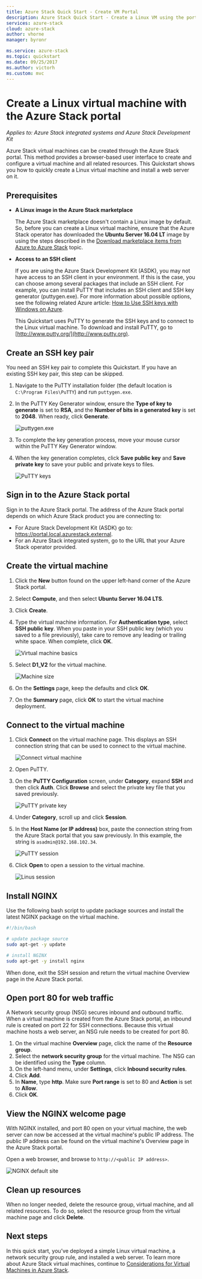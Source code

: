 ```yaml
---
title: Azure Stack Quick Start - Create VM Portal
description: Azure Stack Quick Start - Create a Linux VM using the portal
services: azure-stack
cloud: azure-stack
author: vhorne
manager: byronr

ms.service: azure-stack
ms.topic: quickstart
ms.date: 09/25/2017
ms.author: victorh
ms.custom: mvc
---
```


# Create a Linux virtual machine with the Azure Stack portal

*Applies to: Azure Stack integrated systems and Azure Stack Development Kit*

Azure Stack virtual machines can be created through the Azure Stack portal. This method provides a browser-based user interface to create and configure a virtual machine and all related resources. This Quickstart shows you how to quickly create a Linux virtual machine and install a web server on it.

## Prerequisites

* **A Linux image in the Azure Stack marketplace**

   The Azure Stack marketplace doesn't contain a Linux image by default. So, before you can create a Linux virtual machine, ensure that the Azure Stack operator has downloaded the **Ubuntu Server 16.04 LT** image by using the steps described in the [Download marketplace items from Azure to Azure Stack](../azure-stack-download-azure-marketplace-item.md) topic.

* **Access to an SSH client**

   If you are using the Azure Stack Development Kit (ASDK), you may not have access to an SSH client in your environment. If this is the case, you can choose among several packages that include an SSH client. For example, you can install PuTTY that includes an SSH client and SSH key generator (puttygen.exe). For more information about possible options, see the following related Azure article: [How to Use SSH keys with Windows on Azure](https://docs.microsoft.com/en-us/azure/virtual-machines/linux/ssh-from-windows#windows-packages-and-ssh-clients).

   This Quickstart uses PuTTY to generate the SSH keys and to connect to the Linux virtual machine. To download and install PuTTY, go to [http://www.putty.org/](http://www.putty.org).

## Create an SSH key pair

You need an SSH key pair to complete this Quickstart. If you have an existing SSH key pair, this step can be skipped.

1. Navigate to the PuTTY installation folder (the default location is ```C:\Program Files\PuTTY```) and run ```puttygen.exe```.
2. In the PuTTY Key Generator window, ensure the **Type of key to generate** is set to **RSA**, and the **Number of bits in a generated key** is set to **2048**. When ready, click **Generate**.

   ![puttygen.exe](media/azure-stack-quick-linux-portal/Putty01.PNG)

3. To complete the key generation process, move your mouse cursor within the PuTTY Key Generator window.
4. When the key generation completes, click **Save public key** and **Save private key** to save your public and private keys to files.

   ![PuTTY keys](media/azure-stack-quick-linux-portal/Putty02.PNG)



## Sign in to the Azure Stack portal

Sign in to the Azure Stack portal. The address of the Azure Stack portal depends on which Azure Stack product you are connecting to:

* For Azure Stack Development Kit (ASDK) go to: https://portal.local.azurestack.external.
* For an Azure Stack integrated system, go to the URL that your Azure Stack operator provided.

## Create the virtual machine

1. Click the **New** button found on the upper left-hand corner of the Azure Stack portal.

2. Select **Compute**, and then select **Ubuntu Server 16.04 LTS**.
3. Click **Create**.

4. Type the virtual machine information. For **Authentication type**, select **SSH public key**. When you paste in your SSH public key (which you saved to a file previously), take care to remove any leading or trailing white space. When complete, click **OK**.

   ![Virtual machine basics](media/azure-stack-quick-linux-portal/linux-01.PNG)

5. Select **D1_V2** for the virtual machine.

   ![Machine size](media/azure-stack-quick-linux-portal/linux-02.PNG)

6. On the **Settings** page, keep the defaults and click **OK**.

7. On the **Summary** page, click **OK** to start the virtual machine deployment.


## Connect to the virtual machine

1. Click **Connect** on the virtual machine page. This displays an SSH connection string that can be used to connect to the virtual machine.

   ![Connect virtual machine](media/azure-stack-quick-linux-portal/linux-03.PNG)

2. Open PuTTY.
3. On the **PuTTY Configuration** screen, under **Category**, expand **SSH** and then click **Auth**. Click **Browse** and select the private key file that you saved previously.

   ![PuTTY private key](media/azure-stack-quick-linux-portal/Putty03.PNG)
4. Under **Category**, scroll up and click **Session**.
5. In the **Host Name (or IP address)** box, paste the connection string from the Azure Stack portal that you saw previously. In this example, the string is ```asadmin@192.168.102.34```.
 
   ![PuTTY session](media/azure-stack-quick-linux-portal/Putty04.PNG)
6. Click **Open** to open a session to the virtual machine.

   ![Linus session](media/azure-stack-quick-linux-portal/Putty05.PNG)

## Install NGINX

Use the following bash script to update package sources and install the latest NGINX package on the virtual machine. 

```bash 
#!/bin/bash

# update package source
sudo apt-get -y update

# install NGINX
sudo apt-get -y install nginx
```

When done, exit the SSH session and return the virtual machine Overview page in the Azure Stack portal.


## Open port 80 for web traffic 

A Network security group (NSG) secures inbound and outbound traffic. When a virtual machine is created from the Azure Stack portal, an inbound rule is created on port 22 for SSH connections. Because this virtual machine hosts a web server, an NSG rule needs to be created for port 80.

1. On the virtual machine **Overview** page, click the name of the **Resource group**.
2. Select the **network security group** for the virtual machine. The NSG can be identified using the **Type** column. 
3. On the left-hand menu, under **Settings**, click **Inbound security rules**.
4. Click **Add**.
5. In **Name**, type **http**. Make sure **Port range** is set to 80 and **Action** is set to **Allow**. 
6. Click **OK**.


## View the NGINX welcome page

With NGINX installed, and port 80 open on your virtual machine, the web server can now be accessed at the virtual machine's public IP address. The public IP address can be found on the virtual machine's Overview page in the Azure Stack portal.

Open a web browser, and browse to ```http://<public IP address>```.

![NGINX default site](media/azure-stack-quick-linux-portal/linux-04.PNG)


## Clean up resources

When no longer needed, delete the resource group, virtual machine, and all related resources. To do so, select the resource group from the virtual machine page and click **Delete**.

## Next steps

In this quick start, you’ve deployed a simple Linux virtual machine, a network security group rule, and installed a web server. To learn more about Azure Stack virtual machines, continue to [Considerations for Virtual Machines in Azure Stack](azure-stack-vm-considerations.md).

